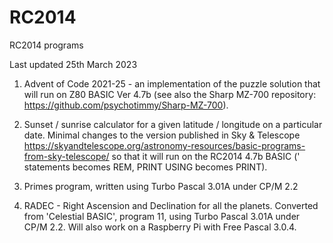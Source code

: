 # RC2014
RC2014 programs

Last updated 25th March 2023

1. Advent of Code 2021-25 - an implementation of the puzzle solution that will run on Z80 BASIC Ver 4.7b (see also the Sharp MZ-700 repository: https://github.com/psychotimmy/Sharp-MZ-700).

2. Sunset / sunrise calculator for a given latitude / longitude on a particular date. Minimal changes to the version published in Sky & Telescope https://skyandtelescope.org/astronomy-resources/basic-programs-from-sky-telescope/ so that it will run on the RC2014 4.7b BASIC (' statements becomes REM, PRINT USING becomes PRINT).

3. Primes program, written using Turbo Pascal 3.01A under CP/M 2.2

4. RADEC - Right Ascension and Declination for all the planets. Converted from 'Celestial BASIC', program 11, using Turbo Pascal 3.01A under CP/M 2.2. Will also work on a Raspberry Pi with Free Pascal 3.0.4.
